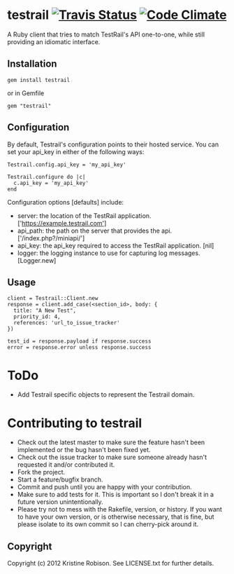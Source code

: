 # testrail [![Travis Status](https://travis-ci.org/kris-at-tout/testrail.png)](https://travis-ci.org/kris-at-tout/testrail) [![Code Climate](https://codeclimate.com/badge.png)](https://codeclimate.com/github/kris-at-tout/testrail)

A Ruby client that tries to match TestRail's API one-to-one, while still
providing an idiomatic interface.

## Installation
    gem install testrail

or in Gemfile

    gem "testrail"

## Configuration

By default, Testrail's configuration points to their hosted service. You can set your api_key in either of the following ways:

    Testrail.config.api_key = 'my_api_key'

    Testrail.configure do |c|
      c.api_key = 'my_api_key'
    end

Configuration options [defaults] include:
* server: the location of the TestRail application. ['https://example.testrail.com']
* api_path: the path on the server that provides the api. ['/index.php?/miniapi/']
* api_key: the api_key required to access the TestRail application. [nil]
* logger:  the logging instance to use for capturing log messages. [Logger.new]

## Usage

    client = Testrail::Client.new
    response = client.add_case(<section_id>, body: {
      title: "A New Test",
      priority_id: 4,
      references: 'url_to_issue_tracker'
    })
    
    test_id = response.payload if response.success
    error = response.error unless response.success

# ToDo

* Add Testrail specific objects to represent the Testrail domain.

# Contributing to testrail
 
* Check out the latest master to make sure the feature hasn't been implemented or the bug hasn't been fixed yet.
* Check out the issue tracker to make sure someone already hasn't requested it and/or contributed it.
* Fork the project.
* Start a feature/bugfix branch.
* Commit and push until you are happy with your contribution.
* Make sure to add tests for it. This is important so I don't break it in a future version unintentionally.
* Please try not to mess with the Rakefile, version, or history. If you want to have your own version, or is otherwise necessary, that is fine, but please isolate to its own commit so I can cherry-pick around it.

## Copyright

Copyright (c) 2012 Kristine Robison. See LICENSE.txt for
further details.

